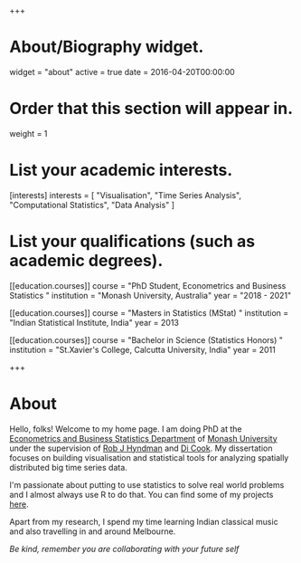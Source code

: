 +++
# About/Biography widget.
widget = "about"
active = true
date = 2016-04-20T00:00:00

# Order that this section will appear in.
weight = 1

# List your academic interests.
[interests]
  interests = [
    "Visualisation",
    "Time Series Analysis",
    "Computational Statistics",
    "Data Analysis"
  ]

# List your qualifications (such as academic degrees).
[[education.courses]]
  course = "PhD Student, Econometrics and Business Statistics "
  institution = "Monash University, Australia"
  year = "2018 - 2021"
  
[[education.courses]]
  course = "Masters in Statistics (MStat) "
  institution = "Indian Statistical Institute, India"
  year = 2013
  
[[education.courses]]
  course = "Bachelor in Science (Statistics Honors) "
  institution = "St.Xavier's College, Calcutta University, India"
  year = 2011  



+++

# About

Hello, folks! Welcome to my home page. I am doing PhD at the [Econometrics and Business Statistics Department](https://www.monash.edu/business/econometrics-and-business-statistics/) of [Monash University](https://www.monash.edu/) under the supervision of [Rob J Hyndman](https://robjhyndman.com/) and [Di Cook](http://www.dicook.org/). My dissertation focuses on building visualisation and statistical tools for analyzing spatially distributed big time series data.

I'm passionate about putting to use statistics to solve real world problems and I almost always use R to do that. You can find some of my projects [here](https://sayani.netlify.com/#projects).

Apart from my research, I spend my time learning Indian classical music and also travelling in and around Melbourne.

_Be kind, remember you are collaborating with your future self_


